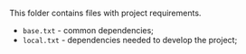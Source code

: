 This folder contains files with project requirements.

- `base.txt` - common dependencies;
- `local.txt` - dependencies needed to develop the project;